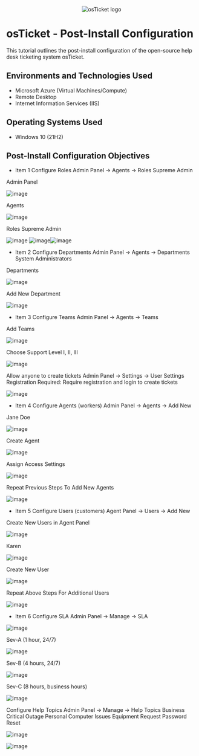 <p align="center">
<img src="https://i.imgur.com/Clzj7Xs.png" alt="osTicket logo"/>
</p>

<h1>osTicket - Post-Install Configuration</h1>
This tutorial outlines the post-install configuration of the open-source help desk ticketing system osTicket.<br />


<h2>Environments and Technologies Used</h2>

- Microsoft Azure (Virtual Machines/Compute)
- Remote Desktop
- Internet Information Services (IIS)

<h2>Operating Systems Used </h2>

- Windows 10</b> (21H2)

<h2>Post-Install Configuration Objectives</h2>

- Item 1 Configure Roles
Admin Panel -> Agents -> Roles
Supreme Admin

Admin Panel

![image](https://github.com/Ryanj213/post-install-config/assets/157759490/4f3e5347-727c-4cd7-8db3-596b37d9293b) 

Agents

![image](https://github.com/Ryanj213/post-install-config/assets/157759490/3dceebda-511a-4979-aa67-abd13efe11f5)

Roles Supreme Admin

![image](https://github.com/Ryanj213/post-install-config/assets/157759490/2aa8dbbe-a651-46b6-813e-6c3e3e0bfa64)
![image](https://github.com/Ryanj213/post-install-config/assets/157759490/6c3b341e-9988-4bf8-9920-bd3dd9bfac30)![image](https://github.com/Ryanj213/post-install-config/assets/157759490/dda8aff7-c16f-4907-9883-31225738bbef)





- Item 2 Configure Departments
Admin Panel -> Agents -> Departments
System Administrators

Departments

![image](https://github.com/Ryanj213/post-install-config/assets/157759490/e92ef74b-dc18-4c43-806a-27ac88e43b89)

Add New Department

![image](https://github.com/Ryanj213/post-install-config/assets/157759490/ea570262-801a-4c24-b6e5-070e0b60beb1)




- Item 3 Configure Teams
Admin Panel -> Agents -> Teams

Add Teams

![image](https://github.com/Ryanj213/post-install-config/assets/157759490/151385bb-f066-4dc3-af3b-b45475129f24)

Choose Support Level I, II, III

![image](https://github.com/Ryanj213/post-install-config/assets/157759490/99eb4dc7-2572-4bf0-86b6-59a1aaa790c0)

Allow anyone to create tickets
Admin Panel -> Settings -> User Settings
Registration Required: Require registration and login to create tickets

![image](https://github.com/Ryanj213/post-install-config/assets/157759490/6e4c3585-5f1c-4e05-a029-c639050cbb36)


- Item 4 Configure Agents (workers)
Admin Panel -> Agents -> Add New

Jane Doe

![image](https://github.com/Ryanj213/post-install-config/assets/157759490/b1f6c100-f238-406f-8034-3a12e2088879)

Create Agent

![image](https://github.com/Ryanj213/post-install-config/assets/157759490/18318f57-44f4-4fc0-b583-906f2157e689)

Assign Access Settings

![image](https://github.com/Ryanj213/post-install-config/assets/157759490/b7fa60ce-bf0d-4473-8089-b64e34524d39)

Repeat Previous Steps To Add New Agents

![image](https://github.com/Ryanj213/post-install-config/assets/157759490/74520e29-da41-4b69-8223-8e369cf06a14)


- Item 5 Configure Users (customers)
Agent Panel -> Users -> Add New

Create New Users in Agent Panel

![image](https://github.com/Ryanj213/post-install-config/assets/157759490/835ec730-5808-4852-997c-f60c69aaeb1b)

Karen

![image](https://github.com/Ryanj213/post-install-config/assets/157759490/480d566e-dfa6-4d66-89c7-2b2905b33ecf)

Create New User

![image](https://github.com/Ryanj213/post-install-config/assets/157759490/bc756132-1b93-48b4-a242-88a5e84cc654)

Repeat Above Steps For Additional Users

![image](https://github.com/Ryanj213/post-install-config/assets/157759490/b9c9f3d5-a69b-4564-9902-3a6044afde26)

- Item 6 Configure SLA
Admin Panel -> Manage -> SLA

![image](https://github.com/Ryanj213/post-install-config/assets/157759490/97d241cd-a118-4772-a709-55daa576a7b0)

Sev-A (1 hour, 24/7)

![image](https://github.com/Ryanj213/post-install-config/assets/157759490/ea27a05b-305b-41ba-bccc-6a37552c63a9)

Sev-B (4 hours, 24/7)

![image](https://github.com/Ryanj213/post-install-config/assets/157759490/c5e2b0a2-02f9-4e11-9e41-a3507712cc26)

Sev-C (8 hours, business hours) 

![image](https://github.com/Ryanj213/post-install-config/assets/157759490/49f0f4a4-a29e-4d8f-b57a-6c3e079ea9e9)


Configure Help Topics Admin Panel -> Manage -> Help Topics Business Critical Outage Personal Computer Issues Equipment Request Password Reset

![image](https://github.com/Ryanj213/post-install-config/assets/157759490/79870967-6c96-49da-a0f1-c0ac9b4a43b2)

![image](https://github.com/Ryanj213/post-install-config/assets/157759490/6da70521-1159-4684-aa1e-b5b61bcbed50)













